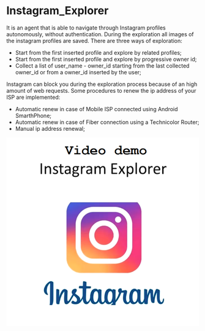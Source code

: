 # Instagram_Explorer
It is an agent that is able to navigate through Instagram profiles autonomously,
without authentication.
During the exploration all images of the instagram profiles are saved.
There are three ways of exploration:

- Start from the first inserted profile and explore by related profiles;
- Start from the first inserted profile and explore by progressive owner id;
- Collect a list of user_name - owner_id starting from the last collected owner_id
or from a owner_id inserted by the user;

Instagram  can block you during the exploration process because of 
an high amount of web requests.
Some procedures to renew the ip address of your ISP are implemented:
 - Automatic renew in case of Mobile ISP connected using Android SmarthPhone;
 - Automatic renew in case of Fiber connection using a Technicolor Router;
 - Manual ip address renewal;
 
[![Watch the video demo](preview.png)](https://youtu.be/ASY8KK9a5Vg)

